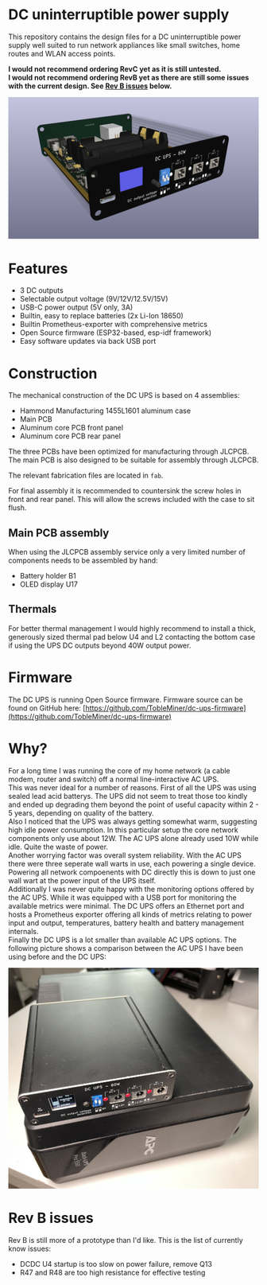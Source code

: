 DC uninterruptible power supply
===============================

This repository contains the design files for a DC uninterruptible power
supply well suited to run network appliances like small switches, home
routes and WLAN access points.

**I would not recommend ordering RevC yet as it is still untested.**  
**I would not recommend ordering RevB yet as there are still some issues with the current design.
See [Rev B issues](https://github.com/TobleMiner/DC-UPS#rev-b-issues) below.**

![Render of the device](assets/render_front_small.png)

# Features

 - 3 DC outputs
 - Selectable output voltage (9V/12V/12.5V/15V)
 - USB-C power output (5V only, 3A)
 - Builtin, easy to replace batteries (2x Li-Ion 18650)
 - Builtin Prometheus-exporter with comprehensive metrics
 - Open Source firmware (ESP32-based, esp-idf framework)
 - Easy software updates via back USB port

# Construction

The mechanical construction of the DC UPS is based on 4 assemblies:
 - Hammond Manufacturing 1455L1601 aluminum case
 - Main PCB
 - Aluminum core PCB front panel
 - Aluminum core PCB rear panel

The three PCBs have been optimized for manufacturing through JLCPCB.  
The main PCB is also designed to be suitable for assembly through JLCPCB.  

The relevant fabrication files are located in `fab`.  

For final assembly it is recommended to countersink the screw holes in
front and rear panel. This will allow the screws included with the case to
sit flush.

## Main PCB assembly

When using the JLCPCB assembly service only a very limited number of
components needs to be assembled by hand:
 - Battery holder B1
 - OLED display U17

## Thermals

For better thermal management I would highly recommend to install a thick,
generously sized thermal pad below U4 and L2 contacting the bottom case if
using the UPS DC outputs beyond 40W output power.

# Firmware

The DC UPS is running Open Source firmware. Firmware source can be found on
GitHub here: [https://github.com/TobleMiner/dc-ups-firmware](https://github.com/TobleMiner/dc-ups-firmware)

# Why?

For a long time I was running the core of my home network (a cable modem,
router and switch) off a normal line-interactive AC UPS.  
This was never ideal for a number of reasons. First of all the UPS was
using sealed lead acid batterys. The UPS did not seem to treat those too
kindly and ended up degrading them beyond the point of useful capacity
within 2 - 5 years, depending on quality of the battery.  
Also I noticed that the UPS was always getting somewhat warm, suggesting
high idle power consumption. In this particular setup the core network
components only use about 12W. The AC UPS alone already used 10W while
idle. Quite the waste of power.  
Another worrying factor was overall system reliability. With the AC UPS
there were three seperate wall warts in use, each powering a single
device. Powering all network compoenents with DC directly this is down
to just one wall wart at the power input of the UPS itself.  
Additionally I was never quite happy with the monitoring options offered
by the AC UPS. While it was equipped with a USB port for monitoring the
available metrics were minimal. The DC UPS offers an Ethernet port and
hosts a Prometheus exporter offering all kinds of metrics relating to
power input and output, temperatures, battery health and battery
management internals.  
Finally the DC UPS is a lot smaller than available AC UPS options. The
following picture shows a comparison between the AC UPS I have been using
before and the DC UPS:  

![Size comparison between AC UPS and DC UPS. DC UPS is way smaller](assets/size_comparison_small.jpg)

# Rev B issues

Rev B is still more of a prototype than I'd like.
This is the list of currently know issues:
 - DCDC U4 startup is too slow on power failure, remove Q13
 - R47 and R48 are too high resistance for effective testing
